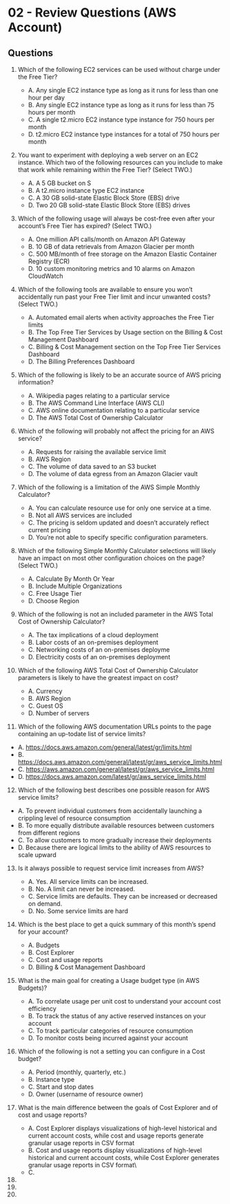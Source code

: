 # 02 - Review Questions (AWS Account)

## Questions
1) Which of the following EC2 services can be used without charge under the Free Tier?
    * A. Any single EC2 instance type as long as it runs for less than one hour per day
    * B. Any single EC2 instance type as long as it runs for less than 75 hours per month
    * C. A single t2.micro EC2 instance type instance for 750 hours per month
    * D. t2.micro EC2 instance type instances for a total of 750 hours per month

2) You want to experiment with deploying a web server on an EC2 instance. Which two of
   the following resources can you include to make that work while remaining within the Free
   Tier? (Select TWO.)
    * A. A 5 GB bucket on S
    * B. A t2.micro instance type EC2 instance
    * C. A 30 GB solid-state Elastic Block Store (EBS) drive
    * D. Two 20 GB solid-state Elastic Block Store (EBS) drives

3) Which of the following usage will always be cost-free even after your account’s Free Tier
   has expired? (Select TWO.)
   * A. One million API calls/month on Amazon API Gateway
   * B. 10 GB of data retrievals from Amazon Glacier per month
   * C. 500 MB/month of free storage on the Amazon Elastic Container Registry (ECR)
   * D. 10 custom monitoring metrics and 10 alarms on Amazon CloudWatch

4) Which of the following tools are available to ensure you won’t accidentally run past your
   Free Tier limit and incur unwanted costs? (Select TWO.)
   * A. Automated email alerts when activity approaches the Free Tier limits
   * B. The Top Free Tier Services by Usage section on the Billing & Cost Management
        Dashboard
   * C. Billing & Cost Management section on the Top Free Tier Services Dashboard
   * D. The Billing Preferences Dashboard

5) Which of the following is likely to be an accurate source of AWS pricing information?
   * A. Wikipedia pages relating to a particular service
   * B. The AWS Command Line Interface (AWS CLI)
   * C. AWS online documentation relating to a particular service
   * D. The AWS Total Cost of Ownership Calculator

6) Which of the following will probably not affect the pricing for an AWS service?
   * A. Requests for raising the available service limit
   * B. AWS Region
   * C. The volume of data saved to an S3 bucket
   * D. The volume of data egress from an Amazon Glacier vault

7) Which of the following is a limitation of the AWS Simple Monthly Calculator?
   * A. You can calculate resource use for only one service at a time.
   * B. Not all AWS services are included
   * C. The pricing is seldom updated and doesn’t accurately reflect current pricing
   * D. You’re not able to specify specific configuration parameters.

8) Which of the following Simple Monthly Calculator selections will likely have an impact on
   most other configuration choices on the page? (Select TWO.)
   * A. Calculate By Month Or Year
   * B. Include Multiple Organizations
   * C. Free Usage Tier
   * D. Choose Region

9) Which of the following is not an included parameter in the AWS Total Cost of Ownership
   Calculator?
   * A. The tax implications of a cloud deployment
   * B. Labor costs of an on-premises deployment
   * C. Networking costs of an on-premises deployme
   * D. Electricity costs of an on-premises deployment

10) Which of the following AWS Total Cost of Ownership Calculator parameters is likely to
    have the greatest impact on cost?
      * A. Currency
      * B. AWS Region
      * C. Guest OS
      * D. Number of servers

11) Which of the following AWS documentation URLs points to the page containing an up-todate list of service limits?
   * A. https://docs.aws.amazon.com/general/latest/gr/limits.html
   * B. https://docs.aws.amazon.com/general/latest/gr/aws_service_limits.html
   * C. https://aws.amazon.com/general/latest/gr/aws_service_limits.html
   * D. https://docs.aws.amazon.com/latest/gr/aws_service_limits.html

12) Which of the following best describes one possible reason for AWS service limits?
   * A. To prevent individual customers from accidentally launching a crippling level of
        resource consumption
   * B. To more equally distribute available resources between customers from different
        regions
   * C. To allow customers to more gradually increase their deployments
   * D. Because there are logical limits to the ability of AWS resources to scale upward

13) Is it always possible to request service limit increases from AWS?
      * A. Yes. All service limits can be increased.
      * B. No. A limit can never be increased.
      * C. Service limits are defaults. They can be increased or decreased on demand.
      * D. No. Some service limits are hard

14) Which is the best place to get a quick summary of this month’s spend for your account?
      * A. Budgets
      * B. Cost Explorer
      * C. Cost and usage reports
      * D. Billing & Cost Management Dashboard

15) What is the main goal for creating a Usage budget type (in AWS Budgets)?
      * A. To correlate usage per unit cost to understand your account cost efficiency
      * B. To track the status of any active reserved instances on your account
      * C. To track particular categories of resource consumption
      * D. To monitor costs being incurred against your account

16) Which of the following is not a setting you can configure in a Cost budget?
      * A. Period (monthly, quarterly, etc.)
      * B. Instance type
      * C. Start and stop dates
      * D. Owner (username of resource owner)

17) What is the main difference between the goals of Cost Explorer and of cost and usage
    reports?
      * A. Cost Explorer displays visualizations of high-level historical and current account costs,
           while cost and usage reports generate granular usage reports in CSV format
      * B. Cost and usage reports display visualizations of high-level historical and current
           account costs, while Cost Explorer generates granular usage reports in CSV format\
      * C. 

18)

19)

20)
